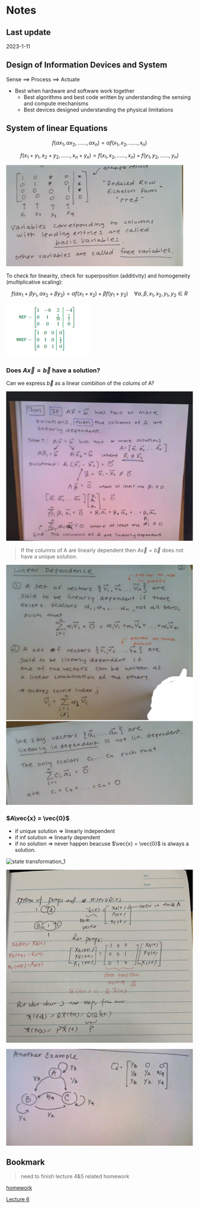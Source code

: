 # Notes

## Last update

2023-1-11

## Design of Information Devices and System

Sense ==> Process ==> Actuate

- Best when hardware and software work together
  - Best algorithms and best code written by understanding the sensing and compute mechanisms
  - Best devices designed understanding the physical limitations

## System of linear Equations

$$
f(\alpha x_1,\alpha x_2, ......, \alpha x_n) = \alpha f(x_1, x_2, ......, x_n)
$$

$$
f(x_1+y_1, x_2 + y_2, ......, x_n+y_n) = f(x_1, x_2, ......, x_n) + f(y_1, y_2, ......, y_n )
$$

![terminology](./captures/Capture1.PNG)

To check for linearity, check for superposition (additivity) and homogeneity (multiplicative
scaling):

$$
f(\alpha x_1 + \beta y_1 , \alpha x_2 + \beta y_2) = \alpha f(x_1 + x_2) + \beta f(y_1+y_2) \quad \forall \alpha,\beta,x_1,x_2,y_1,y_2 \in R
$$

![REF, RREF](./captures/Capture2.PNG)

### Does $A\vec{x} = \vec{b}$ have a solution?

Can we express $\vec{b}$ as a linear combition of the colums of A?

![SAMPLE](./captures/WeChat%20Image_20230111170541.jpg)

> If the columns of A are linearly dependent then $A\vec{x} = \vec{b}$ does not have a unique solution.

![linear dependence](./captures/Capture3.PNG)
![linear independence](./captures/Capture4.PNG)

### $A\vec{x} = \vec{0}$

- if unique solution => linearly independent
- if inf solution => linearly dependent
- if no solution => never happen beacuse $\vec{x} = \vec{0}$ is always a solution.

![state transformation_1](./captures/WeChat%20Image_20230111151259.jpg)

![state transformation_2](./captures/WeChat%20Image_20230111151321.jpg)

![state transformation_3](./captures/WeChat%20Image_20230111153343.jpg)

## Bookmark

> need to finish lecture 4&5 related homework

[homework](https://inst.eecs.berkeley.edu/~ee16a/su20/#sims)

[Lecture 6](https://www.bilibili.com/video/BV1wi4y1u7gx/?from=search&seid=6787186405448657855)
